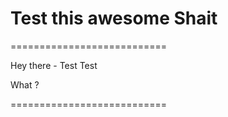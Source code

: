 # Test this awesome Shait

===========================


Hey there - Test Test

What ?


===========================
